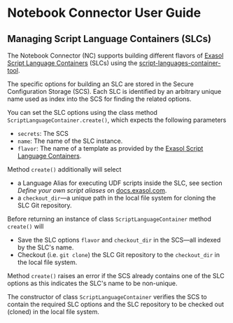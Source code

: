 # Notebook Connector User Guide

## Managing Script Language Containers (SLCs)

The Notebook Connector (NC) supports building different flavors of [Exasol Script Language Containers](https://github.com/exasol/script-languages-release) (SLCs) using the [script-languages-container-tool](https://github.com/exasol/script-languages-container-tool).

The specific options for building an SLC are stored in the Secure Configuration Storage (SCS).  Each SLC is identified by an arbitrary unique name used as index into the SCS for finding the related options.

You can set the SLC options using the class method `ScriptLanguageContainer.create()`, which expects the following parameters
* `secrets`: The SCS
* `name`: The name of the SLC instance.
* `flavor`: The name of a template as provided by the [Exasol Script Language Containers](https://github.com/exasol/script-languages-release).

Method `create()` additionally will select
* a Language Alias for executing UDF scripts inside the SLC, see section _Define your own script aliases_ on [docs.exasol.com](https://docs.exasol.com/db/latest/database_concepts/udf_scripts/adding_new_packages_script_languages.htm).
* a `checkout_dir`&mdash;a unique path in the local file system for cloning the SLC Git repository.

Before returning an instance of class `ScriptLanguageContainer` method `create()` will
* Save the SLC options `flavor` and `checkout_dir` in the SCS&mdash;all indexed by the SLC's name.
* Checkout (i.e. `git clone`) the SLC Git repository to the `checkout_dir` in the local file system.

Method `create()` raises an error if the SCS already contains one of the SLC options as this indicates the SLC's name to be non-unique.

The constructor of class `ScriptLanguageContainer` verifies the SCS to contain the required SLC options and the SLC repository to be checked out (cloned) in the local file system.
